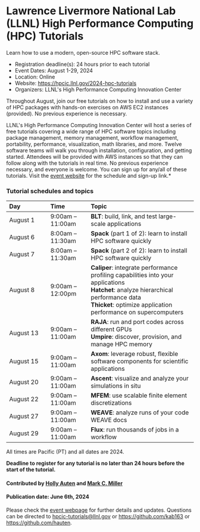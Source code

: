 # Lawrence Livermore National Lab (LLNL) High Performance Computing (HPC) Tutorials

<!-- deck text start --> 
Learn how to use a modern, open-source HPC software stack.
<!-- deck text ends -->

- Registration deadline(s): 24 hours prior to each tutorial
- Event Dates: August 1-29, 2024
- Location: Online
- Website: https://hpcic.llnl.gov/2024-hpc-tutorials
- Organizers: LLNL's High Performance Computing Innovation Center

Throughout August, join our free tutorials on how to install and use a variety of HPC packages with hands-on exercises on AWS EC2 instances (provided).
No previous experience is necessary.

LLNL's High Performance Computing Innovation Center will host a series of free tutorials covering a wide range of HPC software topics including package management, memory management, workflow management, portability, performance, visualization, math libraries, and more.
Twelve software teams will walk you through installation, configuration, and getting started.
Attendees will be provided with AWS instances so that they can follow along with the tutorials in real time.
No previous experience necessary, and everyone is welcome.
You can sign up for any/all of these tutorials.
Visit the [event website](https://hpcic.llnl.gov/2024-hpc-tutorials) for the schedule and sign-up link.*

### Tutorial schedules and topics

Day&nbsp;&nbsp;&nbsp;&nbsp;&nbsp;&nbsp;&nbsp;&nbsp;&nbsp;&nbsp;&nbsp;&nbsp;&nbsp;&nbsp;&nbsp;| Time | Topic
:--- | :--- | :--- 
August 1 | 9:00am – 11:00am | **BLT**: build, link, and test large-scale applications
August 6 | 8:00am – 11:30am | **Spack** (part 1 of 2): learn to install HPC software quickly
August 7 | 8:00am – 11:30am | **Spack** (part 2 of 2): learn to install HPC software quickly
August 8 | 9:00am – 12:00pm | **Caliper**: integrate performance profiling capabilities into your applications<br>**Hatchet**: analyze hierarchical performance data<br>**Thicket**: optimize application performance on supercomputers
August 13 | 9:00am – 11:00am | **RAJA**: run and port codes across different GPUs<br>**Umpire**: discover, provision, and manage HPC memory
August 15 | 9:00am – 11:00am | **Axom**: leverage robust, flexible software components for scientific applications
August 20 | 9:00am – 11:00am | **Ascent**: visualize and analyze your simulations in situ
August 22 | 9:00am – 11:00am | **MFEM**: use scalable finite element discretizations
August 27 | 9:00am – 11:00am | **WEAVE**: analyze runs of your code	WEAVE docs
August 29 | 9:00am – 11:00am | **Flux**: run thousands of jobs in a workflow

All times are Pacific (PT) and all dates are 2024.

**Deadline to register for any tutorial is no later than 24 hours before the start of the tutorial.**

#### Contributed by [Holly Auten](https://github.com/hauten) and [Mark C. Miller](https://github.com/markcmiller86/)

#### Publication date: June 6th, 2024

Please check the [event webpage](https://hpcic.llnl.gov/tutorials/2024-hpc-tutorials) for further details and updates.
Questions can be directed to hpcic-tutorials@llnl.gov or https://github.com/kab163 or https://github.com/hauten.

<!---
Publish: yes
Topics: Online Learning, Development Tools, High-Performance Computing (HPC), Performance Portability
--->
